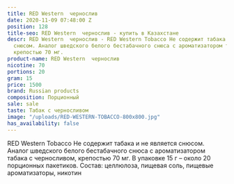 ```yaml
---
title: RED Western  чернослив
date: 2020-11-09 07:48:00 Z
position: 128
title-seo: RED Western  чернослив - купить в Казахстане
descr: RED Western  чернослив - RED Western Tobacco Не содержит табака и не является
  снюсом. Аналог шведского белого бестабачного снюса с ароматизатором табака с черносливом,
  крепостью 70 мг.
product-name: RED Western  чернослив
nicotine: 70
portions: 20
gram: 15
price: 1500
brand: Russian products
composition: Порционный
sale: sale
taste: Табак с черносливом
image: "/uploads/RED-WESTERN-TOBACCO-800x800.jpg"
has_availability: false
---
```


 RED Western Tobacco Не содержит табака и не является снюсом. Аналог шведского белого бестабачного снюса с ароматизатором табака с черносливом, крепостью 70 мг. В упаковке 15 г – около 20 порционных пакетиков. Состав: целлюлоза, пищевая соль, пищевые ароматизаторы, никотин
